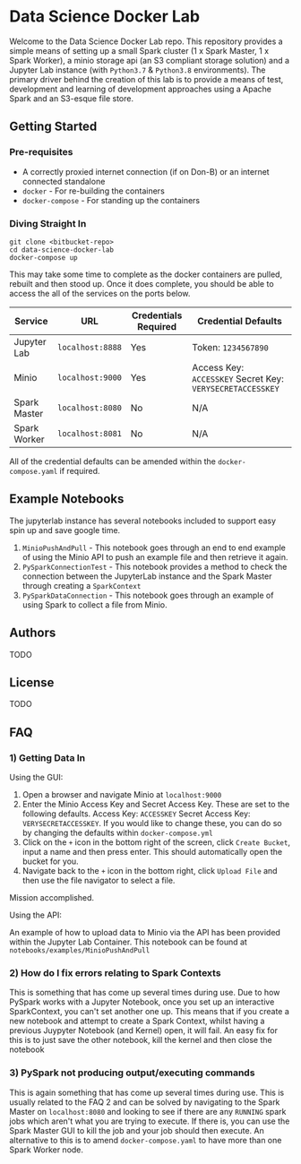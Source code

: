 # Data Science Docker Lab

Welcome to the Data Science Docker Lab repo. This repository provides a simple means of setting up a small Spark cluster (1 x Spark Master, 1 x Spark Worker), a minio storage api (an S3 compliant storage solution) and a Jupyter Lab instance (with `Python3.7` & `Python3.8` environments). The primary driver behind the creation of this lab is to provide a means of test, development and learning of development approaches using a Apache Spark and an S3-esque file store. 
## Getting Started
### Pre-requisites 

- A correctly proxied internet connection (if on Don-B) or an internet connected standalone
- `docker` - For re-building the containers
- `docker-compose` - For standing up the containers

### Diving Straight In
```
git clone <bitbucket-repo>
cd data-science-docker-lab
docker-compose up
```
This may take some time to complete as the docker containers are pulled, rebuilt and then stood up. Once it does complete, you should be able to access the all of the services on the ports below.

| Service         | URL             | Credentials Required | Credential Defaults |
| -----------     | -----------     | -----------          | -----------         |
| Jupyter Lab     | `localhost:8888`| Yes                  | Token: `1234567890`
| Minio           | `localhost:9000`| Yes                  | Access Key: `ACCESSKEY` Secret Key: `VERYSECRETACCESSKEY` |
| Spark Master    | `localhost:8080`| No                   | N/A |
| Spark Worker    | `localhost:8081`| No                   | N/A |

All of the credential defaults can be amended within the `docker-compose.yaml` if required.
## Example Notebooks

The jupyterlab instance has several notebooks included to support easy spin up and save google time.

1) `MinioPushAndPull` - This notebook goes through an end to end example of using the Minio API to push an example file and then retrieve it again.
2) `PySparkConnectionTest` - This notebook provides a method to check the connection between the JupyterLab instance and the Spark Master through creating a `SparkContext`
3) `PySparkDataConnection` - This notebook goes through an example of using Spark to collect a file from Minio.

## Authors
TODO

## License
TODO
## FAQ
### 1) Getting Data In

Using the GUI:

1. Open a browser and navigate Minio at `localhost:9000`
2. Enter the Minio Access Key and Secret Access Key. These are set to the following defaults. Access Key: `ACCESSKEY` Secret Access Key: `VERYSECRETACCESSKEY`. If you would like to change these, you can do so by changing the defaults within `docker-compose.yml`
3. Click on the `+` icon in the bottom right of the screen, click `Create Bucket`, input a name and then press enter. This should automatically open the bucket for you.
4. Navigate back to the `+` icon in the bottom right, click `Upload File` and then use the file navigator to select a file.

Mission accomplished. 

Using the API:

An example of how to upload data to Minio via the API has been provided within the Jupyter Lab Container. This notebook can be found at `notebooks/examples/MinioPushAndPull`

### 2) How do I fix errors relating to Spark Contexts

This is something that has come up several times during use. Due to how PySpark works with a Jupyter Notebook, once you set up an interactive SparkContext, you can't set another one up. This means that if you create a new notebook and attempt to create a Spark Context, whilst having a previous Juypyter Notebook (and Kernel) open, it will fail. An easy fix for this is to just save the other notebook, kill the kernel and then close the notebook

### 3) PySpark not producing output/executing commands

This is again something that has come up several times during use. This is usually related to the FAQ 2 and can be solved by navigating to the Spark Master on `localhost:8080` and looking to see if there are any `RUNNING` spark jobs which aren't what you are trying to execute. If there is, you can use the Spark Master GUI to kill the job and your job should then execute. An alternative to this is to amend `docker-compose.yaml` to have more than one Spark Worker node.

